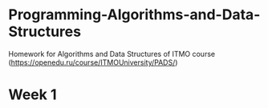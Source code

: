 # Programming-Algorithms-and-Data-Structures
Homework for Algorithms and Data Structures of ITMO course (https://openedu.ru/course/ITMOUniversity/PADS/)

# Week 1

